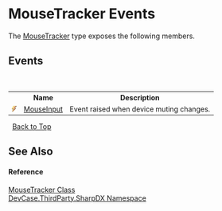# MouseTracker Events
 

The <a href="T_DevCase_ThirdParty_SharpDX_MouseTracker">MouseTracker</a> type exposes the following members.


## Events
&nbsp;<table><tr><th></th><th>Name</th><th>Description</th></tr><tr><td>![Public event](media/pubevent.gif "Public event")</td><td><a href="E_DevCase_ThirdParty_SharpDX_MouseTracker_MouseInput">MouseInput</a></td><td>
Event raised when device muting changes.</td></tr></table>&nbsp;
<a href="#mousetracker-events">Back to Top</a>

## See Also


#### Reference
<a href="T_DevCase_ThirdParty_SharpDX_MouseTracker">MouseTracker Class</a><br /><a href="N_DevCase_ThirdParty_SharpDX">DevCase.ThirdParty.SharpDX Namespace</a><br />